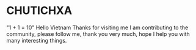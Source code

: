 # CHUTICHXA
"1 + 1 = 10"
Hello Vietnam
Thanks for visiting me
I am contributing to the community, please follow me, thank you very much, hope I help you with many interesting things.
